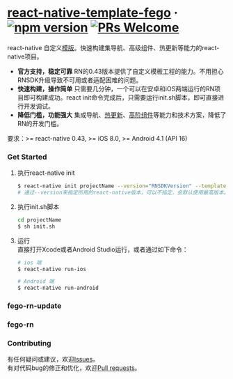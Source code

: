 # [react-native-template-fego](http://fe.hhtcex.com/) &middot; [![npm version](https://badge.fury.io/js/react-native-template-fego.svg)](https://badge.fury.io/js/react-native-template-fego) [![PRs Welcome](https://img.shields.io/badge/PRs-welcome-brightgreen.svg)](https://github.com/fegos/react-native-template-fego/pulls)

react-native 自定义[模版](https://github.com/facebook/react-native/commit/3ee3d2b4b26e0febb4a7be4258c7706feb040516)。快速构建集导航、高级组件、热更新等能力的react-native项目。  

- **官方支持，稳定可靠** RN的0.43版本提供了自定义模板工程的能力。不用担心RNSDK升级导致不可用或者适配困难的问题。  
- **快速构建，操作简单** 只需要几分钟，一个可以在安卓和iOS两端运行的RN项目即可构建成功。react init命令完成后，只需要运行init.sh脚本，即可直接进行开发调试。
- **降低门槛，功能强大** 集成导航、[热更新](https://github.com/fegos/fego-rn-update/blob/master/README.md)、[高阶组件](https://github.com/fegos/fego-rn/blob/master/README.md)等能力和技术方案，降低了RN的开发门槛。

要求：>= react-native 0.43, >= iOS 8.0, >= Android 4.1 (API 16)


### Get Started

1. 执行react-native init

	```bash
	$ react-native init projectName --version="RNSDKVersion" --template fego
	# 通过--version来指定所用的react-native版本，可以不指定，会默认使用最高版本。
	```

2. 执行init.sh脚本

	```bash
	cd projectName
	$ sh init.sh
	```

3. 运行  
	直接打开Xcode或者Android Studio运行，或者通过如下命令：
	
	```bash
	# ios 端
	$ react-native run-ios
	
	# Android 端
	$ react-native run-android
	```

### fego-rn-update

### fego-rn

### Contributing
有任何疑问或建议，欢迎[Issues](https://github.com/fegos/react-native-template-fego/issues)。  
有对代码bug的修正和优化，欢迎[Pull requests](https://github.com/fegos/react-native-template-fego/pulls)。  